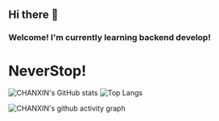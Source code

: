 ## Hi there 👋

### Welcome! I'm currently learning backend develop! 

# NeverStop!
![CHANXIN's GitHub stats](https://github-readme-stats.vercel.app/api?username=CHANXINx)  ![Top Langs](https://github-readme-stats.vercel.app/api/top-langs/?username=CHANXINx)



![CHANXIN's github activity graph](https://github-readme-activity-graph.vercel.app/graph?username=CHANXINx)



<!--
**CHANXINx/CHANXINx** is a ✨ _special_ ✨ repository because its `README.md` (this file) appears on your GitHub profile.

Here are some ideas to get you started:

- 🔭 I’m currently working on ...
- 🌱 I’m currently learning ...
- 👯 I’m looking to collaborate on ...
- 🤔 I’m looking for help with ...
- 💬 Ask me about ...
- 📫 How to reach me: ...
- 😄 Pronouns: ...
- ⚡ Fun fact: ...
-->
